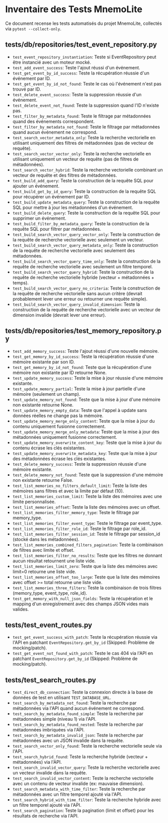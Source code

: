 # Inventaire des Tests MnemoLite

Ce document recense les tests automatisés du projet MnemoLite, collectés via `pytest --collect-only`.

## tests/db/repositories/test_event_repository.py

- `test_event_repository_instantiation`: Teste si EventRepository peut être instancié avec un moteur mocké.
- `test_add_event_success`: Teste l'ajout réussi d'un événement.
- `test_get_event_by_id_success`: Teste la récupération réussie d'un événement par ID.
- `test_get_event_by_id_not_found`: Teste le cas où l'événement n'est pas trouvé par ID.
- `test_delete_event_success`: Teste la suppression réussie d'un événement.
- `test_delete_event_not_found`: Teste la suppression quand l'ID n'existe pas.
- `test_filter_by_metadata_found`: Teste le filtrage par métadonnées quand des événements correspondent.
- `test_filter_by_metadata_not_found`: Teste le filtrage par métadonnées quand aucun événement ne correspond.
- `test_search_vector_metadata_only`: Teste la recherche vectorielle en utilisant uniquement des filtres de métadonnées (pas de vecteur de requête).
- `test_search_vector_vector_only`: Teste la recherche vectorielle en utilisant uniquement un vecteur de requête (pas de filtres de métadonnées).
- `test_search_vector_hybrid`: Teste la recherche vectorielle combinant un vecteur de requête et des filtres de métadonnées.
- `test_build_add_query`: Teste la construction de la requête SQL pour ajouter un événement.
- `test_build_get_by_id_query`: Teste la construction de la requête SQL pour récupérer un événement par ID.
- `test_build_update_metadata_query`: Teste la construction de la requête SQL pour mettre à jour les métadonnées d'un événement.
- `test_build_delete_query`: Teste la construction de la requête SQL pour supprimer un événement.
- `test_build_filter_by_metadata_query`: Teste la construction de la requête SQL pour filtrer par métadonnées.
- `test_build_search_vector_query_vector_only`: Teste la construction de la requête de recherche vectorielle avec seulement un vecteur.
- `test_build_search_vector_query_metadata_only`: Teste la construction de la requête de recherche vectorielle avec seulement des métadonnées.
- `test_build_search_vector_query_time_only`: Teste la construction de la requête de recherche vectorielle avec seulement un filtre temporel.
- `test_build_search_vector_query_hybrid`: Teste la construction de la requête de recherche vectorielle hybride (vecteur + métadonnées + temps).
- `test_build_search_vector_query_no_criteria`: Teste la construction de la requête de recherche vectorielle sans aucun critère (devrait probablement lever une erreur ou retourner une requête simple).
- `test_build_search_vector_query_invalid_dimension`: Teste la construction de la requête de recherche vectorielle avec un vecteur de dimension invalide (devrait lever une erreur).

## tests/db/repositories/test_memory_repository.py

- `test_add_memory_success`: Teste l'ajout réussi d'une nouvelle mémoire.
- `test_get_memory_by_id_success`: Teste la récupération réussie d'une mémoire existante par son ID.
- `test_get_memory_by_id_not_found`: Teste que la récupération d'une mémoire non existante par ID retourne None.
- `test_update_memory_success`: Teste la mise à jour réussie d'une mémoire existante.
- `test_update_memory_partial`: Teste la mise à jour partielle d'une mémoire (seulement un champ).
- `test_update_memory_not_found`: Teste que la mise à jour d'une mémoire non existante retourne None.
- `test_update_memory_empty_data`: Teste que l'appel à update sans données réelles ne change pas la mémoire.
- `test_update_memory_merge_only_content`: Teste que la mise à jour du contenu uniquement fusionne correctement.
- `test_update_memory_merge_only_metadata`: Teste que la mise à jour des métadonnées uniquement fusionne correctement.
- `test_update_memory_overwrite_content_key`: Teste que la mise à jour du contenu écrase les clés existantes.
- `test_update_memory_overwrite_metadata_key`: Teste que la mise à jour des métadonnées écrase les clés existantes.
- `test_delete_memory_success`: Teste la suppression réussie d'une mémoire existante.
- `test_delete_memory_not_found`: Teste que la suppression d'une mémoire non existante retourne False.
- `test_list_memories_no_filters_default_limit`: Teste la liste des mémoires sans filtres et avec la limite par défaut (10).
- `test_list_memories_custom_limit`: Teste la liste des mémoires avec une limite personnalisée.
- `test_list_memories_offset`: Teste la liste des mémoires avec un offset.
- `test_list_memories_filter_memory_type`: Teste le filtrage par memory_type.
- `test_list_memories_filter_event_type`: Teste le filtrage par event_type.
- `test_list_memories_filter_role_id`: Teste le filtrage par role_id.
- `test_list_memories_filter_session_id`: Teste le filtrage par session_id (stocké dans les métadonnées).
- `test_list_memories_combined_filters_pagination`: Teste la combinaison de filtres avec limite et offset.
- `test_list_memories_filter_no_results`: Teste que les filtres ne donnant aucun résultat retournent une liste vide.
- `test_list_memories_limit_zero`: Teste que la liste des mémoires avec limit=0 retourne une liste vide.
- `test_list_memories_offset_too_large`: Teste que la liste des mémoires avec offset >= total retourne une liste vide.
- `test_list_memories_three_filters`: Teste la combinaison de trois filtres (memory_type, event_type, role_id).
- `test_get_memory_with_null_json_fields`: Teste la récupération et le mapping d'un enregistrement avec des champs JSON vides mais valides.

## tests/test_event_routes.py

- `test_get_event_success_with_patch`: Teste la récupération réussie via l'API en patchant `EventRepository.get_by_id` (Skipped: Problème de mocking/patch).
- `test_get_event_not_found_with_patch`: Teste le cas 404 via l'API en patchant `EventRepository.get_by_id` (Skipped: Problème de mocking/patch).

## tests/test_search_routes.py

- `test_direct_db_connection`: Teste la connexion directe à la base de données de test en utilisant `TEST_DATABASE_URL`.
- `test_search_by_metadata_not_found`: Teste la recherche par métadonnées via l'API quand aucun événement ne correspond.
- `test_search_by_metadata_found_simple`: Teste la recherche par métadonnées simple (niveau 1) via l'API.
- `test_search_by_metadata_found_nested`: Teste la recherche par métadonnées imbriquées via l'API.
- `test_search_by_metadata_invalid_json`: Teste la recherche par métadonnées avec un JSON invalide dans la requête.
- `test_search_vector_only_found`: Teste la recherche vectorielle seule via l'API.
- `test_search_hybrid_found`: Teste la recherche hybride (vecteur + métadonnées) via l'API.
- `test_search_invalid_vector_query`: Teste la recherche vectorielle avec un vecteur invalide dans la requête.
- `test_search_invalid_vector_content`: Teste la recherche vectorielle avec un contenu de vecteur invalide (ex: mauvaise dimension).
- `test_search_metadata_with_time_filter`: Teste la recherche par métadonnées avec un filtre temporel ajouté via l'API.
- `test_search_hybrid_with_time_filter`: Teste la recherche hybride avec un filtre temporel ajouté via l'API.
- `test_search_pagination`: Teste la pagination (limit et offset) pour les résultats de recherche via l'API. 